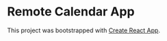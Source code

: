 # Remote Calendar App

This project was bootstrapped with [Create React App](https://github.com/facebook/create-react-app).

